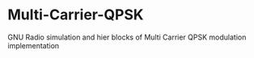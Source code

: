 # Multi-Carrier-QPSK
GNU Radio simulation and hier blocks of Multi Carrier QPSK modulation implementation

